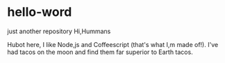 # hello-word
just another repository
 Hi,Hummans
 
  Hubot here, I like Node,js and Coffeescript (that's what I,m made of!).
   I've had tacos on the moon and find them far superior to Earth tacos.
